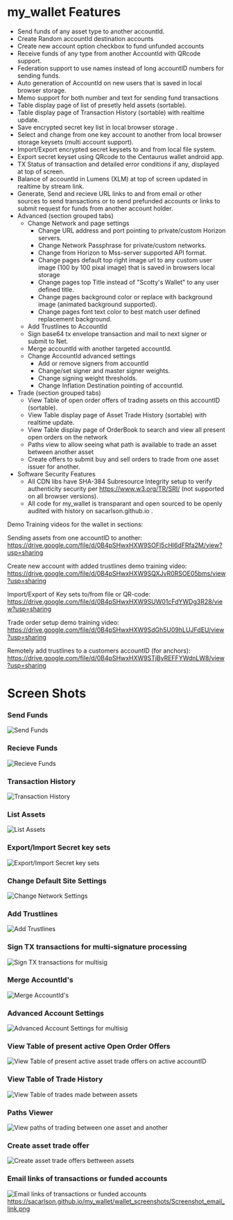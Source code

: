 #  my_wallet Features

* Send funds of any asset type to another accountId.
* Create Random accountId destination accounts 
* Create new account option checkbox to fund unfunded accounts
* Receive funds of any type from another AccountId with QRcode support.
* Federation support to use names instead of long accountID numbers for sending funds.
* Auto generation of AccountId on new users that is saved in local browser storage.
* Memo support for both number and text for sending fund transactions
* Table display page of list of presetly held assets (sortable).
* Table display page of Transaction History (sortable) with realtime update.
* Save encrypted secret key list in local browser storage .
* Select and change from one key account to another from local browser storage keysets (multi account support).
* Import/Export encrypted secret keysets to and from local file system.
* Export secret keyset using QRcode to the Centaurus wallet android app.
* TX Status of transaction and detailed error conditions if any, displayed at top of screen. 
* Balance of accountId in Lumens (XLM) at top of screen updated in realtime by stream link.
* Generate, Send and recieve URL links to and from email or other sources to send transactions or to send prefunded accounts or links to submit request for funds from another account holder.
* Advanced (section grouped tabs)
  * Change Network and page settings 
     * Change URL address and port pointing to private/custom Horizon servers.
     * Change Network Passphrase for private/custom networks. 
     * Change from Horizon to Mss-server supported API format.
     * Change pages default top right image url to any custom user image (100 by 100 pixal image) that is saved in browsers local storage
     * Change pages top Title instead of "Scotty's Wallet" to any user defined title.
     * Change pages background color or replace with background image (animated background supported).
     * Change pages font text color to best match user defined replacement background.
  * Add Trustlines to AccountId
  * Sign base64 tx envelope transaction and mail to next signer or submit to Net.
  * Merge accountId with another targeted accountId.
  * Change AccountId advanced settings
     * Add or remove signers from accountId
     * Change/set signer and master signer weights.
     * Change signing weight thresholds.
     * Change Inflation Destination pointing of accountId.
* Trade (section grouped tabs)
  * View Table of open order offers of trading assets on this accountID (sortable).
  * View Table display page of Asset Trade History (sortable) with realtime update.
  * View Table display page of OrderBook to search and view all present open orders on the network
  * Paths view to allow seeing what path is available to trade an asset between another asset
  * Create offers to submit buy and sell orders to trade from one asset issuer for another.
* Software Security Features
  * All CDN libs have SHA-384 Subresource Integrity setup to verify authenticity security per https://www.w3.org/TR/SRI/ (not supported on all browser versions).
  * All code for my_wallet is transparant and open sourced to be openly audited with history on sacarlson.github.io .

Demo Training videos for the wallet in sections:

Sending assets from one accountID to another:
https://drive.google.com/file/d/0B4pSHwxHXW9SOFl5cHl6dFRfa2M/view?usp=sharing

Create new account with added trustlines demo training video:
https://drive.google.com/file/d/0B4pSHwxHXW9SQXJvR0RSOE05bms/view?usp=sharing

Import/Export of Key sets to/from file or QR-code:
https://drive.google.com/file/d/0B4pSHwxHXW9SUW01cFdYWDg3R28/view?usp=sharing

Trade order setup demo training video:
https://drive.google.com/file/d/0B4pSHwxHXW9SdGh5U09hLUJFdEU/view?usp=sharing

Remotely add trustlines to a customers accountID (for anchors):
https://drive.google.com/file/d/0B4pSHwxHXW9STjByREFFYWdnLW8/view?usp=sharing


# Screen Shots 

### Send Funds
![Send Funds](https://sacarlson.github.io/my_wallet/wallet_screenshots/Screenshot_Wallet_live_send.png)

### Recieve Funds
![Recieve Funds](https://sacarlson.github.io/my_wallet/wallet_screenshots/Screenshot_Wallet_receive.png)


### Transaction History
![Transaction History](https://sacarlson.github.io/my_wallet/wallet_screenshots/Screenshot_Wallet_trans_history.png)


### List Assets
![List Assets](https://sacarlson.github.io/my_wallet/wallet_screenshots/Screenshot_Wallet_list_assets.png)


### Export/Import Secret key sets
![Export/Import Secret key sets](https://sacarlson.github.io/my_wallet/wallet_screenshots/Screenshot_Wallet_imp_exp_key.png)


### Change Default Site Settings
![Change Network Settings](https://sacarlson.github.io/my_wallet/wallet_screenshots/Screenshot_Wallet_change_settings.png)


### Add Trustlines
![Add Trustlines](https://sacarlson.github.io/my_wallet/wallet_screenshots/Screenshot_Wallet_add_trustlines.png)


### Sign TX transactions for multi-signature processing
![Sign TX transactions for multisig](https://sacarlson.github.io/my_wallet/wallet_screenshots/Screenshot_Wallet_sign_tx.png)


### Merge AccountId's 
![Merge AccountId's ](https://sacarlson.github.io/my_wallet/wallet_screenshots/Screenshot_Wallet_merge_acc.png)


### Advanced Account Settings 
![Advanced Account Settings for multisig](https://sacarlson.github.io/my_wallet/wallet_screenshots/Screenshot_Wallet_acc_options.png)


### View Table of present active Open Order Offers
![View Table of present active asset trade offers on active accountID](https://sacarlson.github.io/my_wallet/wallet_screenshots/Screenshot_Wallet_view_offers.png)


### View Table of Trade History 
![View Table of trades made between assets](https://sacarlson.github.io/my_wallet/wallet_screenshots/Screenshot_Wallet_trade_hist.png)


### Paths Viewer 
![View paths of trading between one asset and another](https://sacarlson.github.io/my_wallet/wallet_screenshots/Screenshot_Wallet_path_viewer.png)


### Create asset trade offer
![Create asset trade offers bettween assets](https://sacarlson.github.io/my_wallet/wallet_screenshots/Screenshot_Wallet_create_offers.png)


### Email links of transactions or funded accounts
![Email links of transactions or funded accounts](https://sacarlson.github.io/my_wallet/screenshots/Screenshot13.png)
https://sacarlson.github.io/my_wallet/wallet_screenshots/Screenshot_email_link.png
